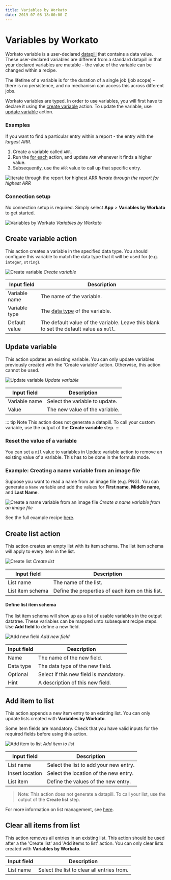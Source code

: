 ```yaml
---
title: Variables by Workato
date: 2019-07-08 18:00:00 Z
---
```


# Variables by Workato
Workato variable is a user-declared [datapill](/recipes/data-pills-and-mapping.md) that contains a data value. These user-declared variables are different from a standard datapill in that your declared variables are mutable - the value of the variable can be changed within a recipe.

The lifetime of a variable is for the duration of a single job (job scope) - there is no persistence, and no mechanism can access this across different jobs.

Workato variables are typed. In order to use variables, you will first have to declare it using the [create variable](#create-variable-action) action. To update the variable, use [update variable](#update-variable) action.

### Examples
If you want to find a particular entry within a report - the entry with the *largest ARR*.
1. Create a variable called `ARR`.
2. Run the [for each](/recipes/steps.md#repeat-step) action, and update `ARR` whenever it finds a higher value.
3. Subsequently, use the `ARR` value to call up that specific entry.

![Iterate through the report for highest ARR](~@img/features/variables/run-through-list-for-highest-arr.png)
*Iterate through the report for highest ARR*

### Connection setup
No connection setup is required. Simply select **App** > **Variables by Workato** to get started.

![Variables by Workato](~@img//features/variables/variables-by-workato.png)
*Variables by Workato*

## Create variable action
This action creates a variable in the specified data type. You should configure this variable to match the data type that it will be used for (e.g. `integer`, `string`).

![Create variable](~@img/features/variables/create-variable-action.png)
*Create variable*

| Input field   | Description               |
| ------------- | ------------------------- |
| Variable name | The name of the variable. |
| Variable type | The [data type](/recipes/data-pills-and-mapping.md#data-types) of the variable. |
| Default value | The default value of the variable. Leave this blank to set the default value as `null`. |

## Update variable
This action updates an existing variable. You can only update variables previously created with the 'Create variable' action. Otherwise, this action cannot be used.

![Update variable](~@img/features/variables/update-variable-action.png)
*Update variable*

| Input field   | Description                    |
| ------------- | ------------------------------ |
| Variable name | Select the variable to update. |
| Value         | The new value of the variable. |

::: tip Note
This action does not generate a datapill. To call your custom variable, use the output of the **Create variable** step.
:::

### Reset the value of a variable
You can set a `nil` value to variables in Update variable action to remove an existing value of a variable. This has to be done in the formula mode.


### Example: Creating a name variable from an image file
Suppose you want to read a name from an image file (e.g. PNG). You can generate a `Name` variable and add the values for **First name**, **Middle name**, and **Last Name**.

![Create a name variable from an image file](~@img/features/variables/retrieve-name-from-png.png)
*Create a name variable from an image file*

See the full example recipe [here](https://www.workato.com/recipes/867047-new-driver-id-card-in-dropbox-will-read-the-card-with-google-vision-and-save-user-info-to-google-sheets).

## Create list action
This action creates an empty list with its item schema. The list item schema will apply to every item in the list.

![Create list](~@img/features/variables/create-list-action.png)
*Create list*

| Input field      | Description                                      |
| ---------------- | ------------------------------------------------ |
| List name        | The name of the list.                            |
| List item schema | Define the properties of each item on this list. |

#### Define list item schema
The list item schema will show up as a list of usable variables in the output datatree. These variables can be mapped unto subsequent recipe steps. Use **Add field** to define a new field.

![Add new field](~@img/features/variables/add-new-field.png)
*Add new field*

| Input field | Description                              |
| ----------- | ---------------------------------------- |
| Name        | The name of the new field.               |
| Data type   | The data type of the new field.          |
| Optional    | Select if this new field is mandatory.   |
| Hint        | A description of this new field.         |

## Add item to list
This action appends a new item entry to an existing list. You can only update lists created with **Variables by Workato**.

Some item fields are mandatory. Check that you have valid inputs for the required fields before using this action.

![Add item to list](~@img/features/variables/add-item-to-list-action.png)
*Add item to list*

| Input field     | Description                            |
| --------------- | -------------------------------------- |
| List name       | Select the list to add your new entry. |
| Insert location | Select the location of the new entry.  |
| List item       | Define the values of the new entry.    |

> Note: This action does not generate a datapill. To call your list, use the output of the **Create list** step.

For more information on list management, see [here](/features/list-management.md).

## Clear all items from list
This action removes all entries in an existing list. This action should be used after a the 'Create list' and 'Add items to list' action. You can only clear lists created with **Variables by Workato**.

| Input field     | Description                            |
| --------------- | -------------------------------------- |
| List name       | Select the list to clear all entries from. |

